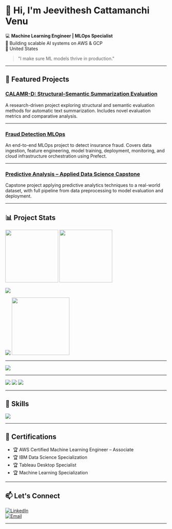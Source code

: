 # 👋 Hi, I'm Jeevithesh Cattamanchi Venu  

💻 **Machine Learning Engineer | MLOps Specialist**  
🚀 Building scalable AI systems on AWS & GCP  
📍 United States  

> "I make sure ML models thrive in production."

---

## 📌 Featured Projects  

### [CALAMR-D: Structural-Semantic Summarization Evaluation](https://github.com/JeevitheshCV/CALAMR-D-Structural-Semantic-Summarization-Evaluation)  
A research-driven project exploring structural and semantic evaluation methods for automatic text summarization. Includes novel evaluation metrics and comparative analysis.  

---

### [Fraud Detection MLOps](https://github.com/JeevitheshCV/fraud-detection-mlops)  
An end-to-end MLOps project to detect insurance fraud. Covers data ingestion, feature engineering, model training, deployment, monitoring, and cloud infrastructure orchestration using Prefect.  

---

### [Predictive Analysis – Applied Data Science Capstone](https://github.com/JeevitheshCV/Predictive-Analysis-Applied-Data-Science-Capstone)  
Capstone project applying predictive analytics techniques to a real-world dataset, with full pipeline from data preprocessing to model evaluation and deployment.  

---


## 📊 Project Stats
<!-- Overall stats -->
<img height="165" src="https://github-readme-stats.vercel.app/api?username=JeevitheshCV&show_icons=true&hide=issues&theme=github_dark" />
<!-- Streak -->
<img height="165" src="https://streak-stats.demolab.com?user=JeevitheshCV&theme=github-dark-blue" />


<!-- Languages (downweight HTML, hide notebooks) -->
<img src="https://github-readme-stats.vercel.app/api/top-langs/?username=JeevitheshCV
&layout=compact
&langs_count=8
&role=OWNER,COLLABORATOR,ORGANIZATION_MEMBER
&size_weight=0.30
&count_weight=0.70
&hide=Jupyter%20Notebook,HTML
&exclude_repo=gh-pages,portfolio,website,blog,docs
&theme=github_dark" />

<!-- Activity graph (pretty) -->
<img src="https://github-readme-activity-graph.vercel.app/graph?username=JeevitheshCV&theme=github-dark" />

<!-- Productivity by time/day -->
<img src="https://raw.githubusercontent.com/ashutosh00710/github-readme-activity-graph/master/extra-snapshots/metrics.plugin.isocalendar.fullyear.svg" height="180" />

---

<!-- Languages (balanced + Python surfaced) -->
<img src="https://github-readme-stats.vercel.app/api/top-langs/?username=JeevitheshCV
&layout=compact
&langs_count=6
&role=OWNER,COLLABORATOR,ORGANIZATION_MEMBER
&size_weight=0.25
&count_weight=0.75
&hide=HTML
&exclude_repo=gh-pages,portfolio,website,docs
&theme=github_dark" />

---

<!-- Summary cards set (auto theme) -->
<img src="https://github-profile-summary-cards.vercel.app/api/cards/profile-details?username=JeevitheshCV&theme=github_dark" />
<img src="https://github-profile-summary-cards.vercel.app/api/cards/repos-per-language?username=JeevitheshCV&theme=github_dark" />
<img src="https://github-profile-summary-cards.vercel.app/api/cards/most-commit-language?username=JeevitheshCV&theme=github_dark" />

---

## 🧩 Skills
<p>
  <img src="https://skillicons.dev/icons?i=python,pycharm,tensorflow,pytorch,fastapi,flask,postgres,redis,docker,git,github,linux,azure,aws,vscode&perline=8" />
</p>

---

## 📜 Certifications  
- 🏆 AWS Certified Machine Learning Engineer – Associate  
- 🏆 IBM Data Science Specialization  
- 🏆 Tableau Desktop Specialist  
- 🏆 Machine Learning Specialization  

---

## 📫 Let's Connect  
[![LinkedIn](https://img.shields.io/badge/LinkedIn-Profile-blue?logo=linkedin)](https://www.linkedin.com/in/jeevithesh-c-v)  
[![Email](https://img.shields.io/badge/Email-jeevitheshcv07%40gmail.com-red?logo=gmail&logoColor=white)](mailto:jeevitheshcv07@gmail.com)  

---
